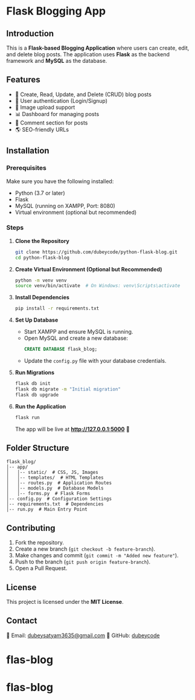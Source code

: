 # Flask Blogging App

## Introduction
This is a **Flask-based Blogging Application** where users can create, edit, and delete blog posts. The application uses **Flask** as the backend framework and **MySQL** as the database.

## Features
- 📝 Create, Read, Update, and Delete (CRUD) blog posts
- 🔐 User authentication (Login/Signup)
- 📂 Image upload support
- 📊 Dashboard for managing posts
- 💬 Comment section for posts
- 🌎 SEO-friendly URLs

## Installation

### Prerequisites
Make sure you have the following installed:
- Python (3.7 or later)
- Flask
- MySQL (running on XAMPP, Port: 8080)
- Virtual environment (optional but recommended)

### Steps
1. **Clone the Repository**
   ```bash
   git clone https://github.com/dubeycode/python-flask-blog.git
   cd python-flask-blog
   ```

2. **Create Virtual Environment (Optional but Recommended)**
   ```bash
   python -m venv venv
   source venv/bin/activate  # On Windows: venv\Scripts\activate
   ```

3. **Install Dependencies**
   ```bash
   pip install -r requirements.txt
   ```

4. **Set Up Database**
   - Start XAMPP and ensure MySQL is running.
   - Open MySQL and create a new database:
     ```sql
     CREATE DATABASE flask_blog;
     ```
   - Update the `config.py` file with your database credentials.

5. **Run Migrations**
   ```bash
   flask db init
   flask db migrate -m "Initial migration"
   flask db upgrade
   ```

6. **Run the Application**
   ```bash
   flask run
   ```
   The app will be live at **http://127.0.0.1:5000** 🚀

## Folder Structure
```
flask_blog/
│-- app/
│   │-- static/  # CSS, JS, Images
│   │-- templates/  # HTML Templates
│   │-- routes.py  # Application Routes
│   │-- models.py  # Database Models
│   │-- forms.py  # Flask Forms
│-- config.py  # Configuration Settings
│-- requirements.txt  # Dependencies
│-- run.py  # Main Entry Point
```

## Contributing
1. Fork the repository.
2. Create a new branch (`git checkout -b feature-branch`).
3. Make changes and commit (`git commit -m "Added new feature"`).
4. Push to the branch (`git push origin feature-branch`).
5. Open a Pull Request.

## License
This project is licensed under the **MIT License**.

## Contact
📧 Email: dubeysatyam3635@gmail.com
🐙 GitHub: [dubeycode](https://github.com/dubeycode)

# flas-blog
# flas-blog
